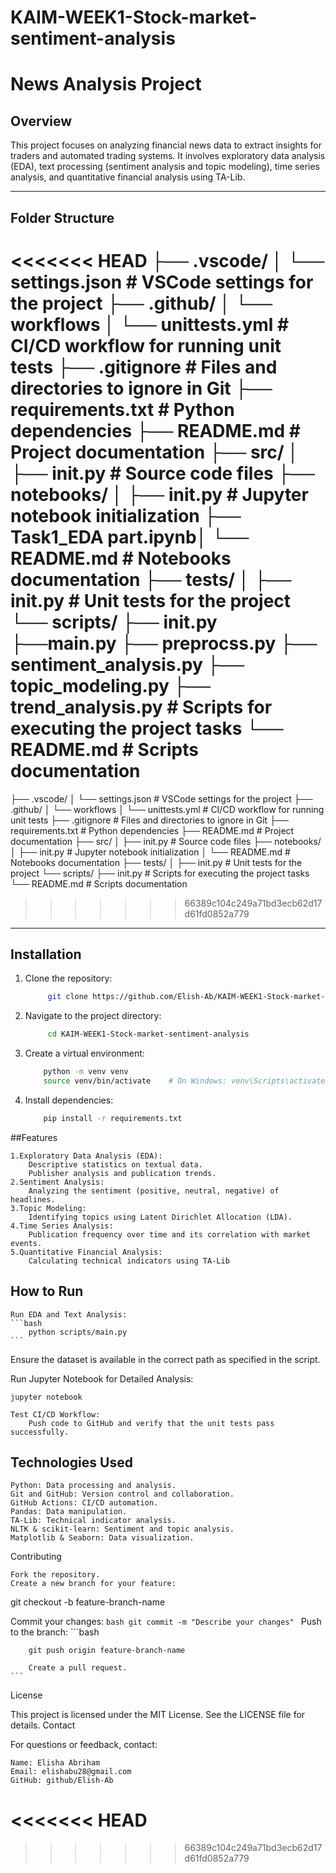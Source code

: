 # KAIM-WEEK1-Stock-market-sentiment-analysis
# News Analysis Project

## Overview
This project focuses on analyzing financial news data to extract insights for traders and automated trading systems. It involves exploratory data analysis (EDA), text processing (sentiment analysis and topic modeling), time series analysis, and quantitative financial analysis using TA-Lib.

---

## Folder Structure
<<<<<<< HEAD
├── .vscode/ │ └── settings.json # VSCode settings for the project ├── .github/ │ └── workflows │ └── unittests.yml # CI/CD workflow for running unit tests ├── .gitignore # Files and directories to ignore in Git ├── requirements.txt # Python dependencies ├── README.md # Project documentation ├── src/ │ ├── init.py # Source code files ├── notebooks/ │ ├── init.py # Jupyter notebook initialization  ├── Task1_EDA part.ipynb│ └── README.md # Notebooks documentation ├── tests/ │ ├── init.py # Unit tests for the project └── scripts/ ├── init.py ├──main.py ├── preprocss.py ├── sentiment_analysis.py ├── topic_modeling.py ├── trend_analysis.py  # Scripts for executing the project tasks └── README.md # Scripts documentation
=======
├── .vscode/ │ └── settings.json # VSCode settings for the project
├── .github/ │ └── workflows │ └── unittests.yml # CI/CD workflow for running unit tests
├── .gitignore # Files and directories to ignore in Git 
├── requirements.txt # Python dependencies 
├── README.md # Project documentation 
├── src/ │ ├── init.py # Source code files 
├── notebooks/ │ ├── init.py # Jupyter notebook initialization │ └── README.md # Notebooks documentation 
├── tests/ │ ├── init.py # Unit tests for the project 
└── scripts/ ├── init.py # Scripts for executing the project tasks
└── README.md # Scripts documentation
>>>>>>> 66389c104c249a71bd3ecb62d17d61fd0852a779

---

## Installation

1. Clone the repository:
   ```bash
        git clone https://github.com/Elish-Ab/KAIM-WEEK1-Stock-market-sentiment-analysis.git
   ```
2. Navigate to the project directory:
    ```bash
         cd KAIM-WEEK1-Stock-market-sentiment-analysis 

    ```
3. Create a virtual environment:
        
    ```bash
        python -m venv venv
        source venv/bin/activate    # On Windows: venv\Scripts\activate
    ```

4. Install dependencies:
    ```bash
        pip install -r requirements.txt
    ```

##Features

    1.Exploratory Data Analysis (EDA):
        Descriptive statistics on textual data.
        Publisher analysis and publication trends.
    2.Sentiment Analysis:
        Analyzing the sentiment (positive, neutral, negative) of headlines.
    3.Topic Modeling:
        Identifying topics using Latent Dirichlet Allocation (LDA).
    4.Time Series Analysis:
        Publication frequency over time and its correlation with market events.
    5.Quantitative Financial Analysis:
        Calculating technical indicators using TA-Lib


## How to Run

    Run EDA and Text Analysis:
    ```bash
        python scripts/main.py
    ```

Ensure the dataset is available in the correct path as specified in the script.

Run Jupyter Notebook for Detailed Analysis:

    jupyter notebook

    Test CI/CD Workflow:
        Push code to GitHub and verify that the unit tests pass successfully.

## Technologies Used

    Python: Data processing and analysis.
    Git and GitHub: Version control and collaboration.
    GitHub Actions: CI/CD automation.
    Pandas: Data manipulation.
    TA-Lib: Technical indicator analysis.
    NLTK & scikit-learn: Sentiment and topic analysis.
    Matplotlib & Seaborn: Data visualization.

Contributing

    Fork the repository.
    Create a new branch for your feature:

git checkout -b feature-branch-name

Commit your changes:
    ```bash
     git commit -m "Describe your changes"
    ```
Push to the branch:
    ```bash
    
        git push origin feature-branch-name

        Create a pull request.
    ```
License

This project is licensed under the MIT License. See the LICENSE file for details.
Contact

For questions or feedback, contact:

    Name: Elisha Abriham
    Email: elishabu28@gmail.com
    GitHub: github/Elish-Ab
<<<<<<< HEAD
=======

>>>>>>> 66389c104c249a71bd3ecb62d17d61fd0852a779
